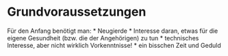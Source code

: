 # Grundvoraussetzungen


Für den Anfang benötigt man:
* 
Neugierde
* 
Interesse daran, etwas für die eigene Gesundheit (bzw. die der Angehörigen) zu tun
* 
technisches Interesse, aber nicht wirklich Vorkenntnisse! 
* 
ein bisschen Zeit und Geduld
